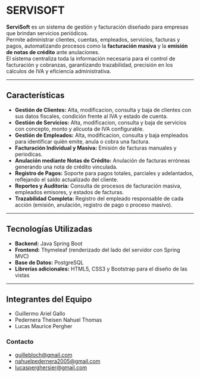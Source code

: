 # SERVISOFT

**ServiSoft** es un sistema de gestión y facturación diseñado para empresas que brindan servicios periódicos.  
Permite administrar clientes, cuentas, empleados, servicios, facturas y pagos, automatizando procesos como la **facturación masiva** y la **emisión de notas de crédito** ante anulaciones.  
El sistema centraliza toda la información necesaria para el control de facturación y cobranzas, garantizando trazabilidad, precisión en los cálculos de IVA y eficiencia administrativa.

---

## Características

- **Gestión de Clientes:** Alta, modificacion, consulta y baja de clientes con sus datos fiscales, condición frente al IVA y estado de cuenta.  
- **Gestión de Servicios:** Alta, modificacion, consulta y baja de servicios con concepto, monto y alícuota de IVA configurable.  
- **Gestión de Empleados:** Alta, modificacion, consulta y baja empleados para identificar quién emite, anula o cobra una factura.  
- **Facturación Individual y Masiva:** Emisión de facturas manuales y periodicas.  
- **Anulación mediante Notas de Crédito:** Anulación de facturas erróneas generando una nota de crédito vinculada.  
- **Registro de Pagos:** Soporte para pagos totales, parciales y adelantados, reflejando el saldo actualizado del cliente.  
- **Reportes y Auditoría:** Consulta de procesos de facturación masiva, empleados emisores, y estados de facturas.  
- **Trazabilidad Completa:** Registro del empleado responsable de cada acción (emisión, anulación, registro de pago o proceso masivo).  

---

## Tecnologías Utilizadas

- **Backend:** Java Spring Boot  
- **Frontend:** Thymeleaf (renderizado del lado del servidor con Spring MVC)  
- **Base de Datos:** PostgreSQL  
- **Librerías adicionales:** HTML5, CSS3 y Bootstrap para el diseño de las vistas  

---
## Integrantes del Equipo
- Guillermo Ariel Gallo 
- Pedernera Theisen Nahuel Thomas
- Lucas Maurice Pergher

### Contacto
- guillebloch@gmail.com
- nahuelpedernera2005@gmail.com
- lucasperghersier@gmail.com